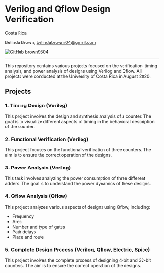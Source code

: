 # Verilog and Qflow Design Verification

Costa Rica

Belinda Brown, belindabrownr04@gmail.com

[![GitHub](https://img.shields.io/badge/--181717?logo=github&logoColor=ffffff)](https://github.com/)
[brown9804](https://github.com/brown9804)

----------

This repository contains various projects focused on the verification, timing analysis, and power analysis of designs using Verilog and Qflow. All projects were conducted at the University of Costa Rica in August 2020.

## Projects

### 1. Timing Design (Verilog)
This project involves the design and synthesis analysis of a counter. The goal is to visualize different aspects of timing in the behavioral description of the counter.

### 2. Functional Verification (Verilog)
This project focuses on the functional verification of three counters. The aim is to ensure the correct operation of the designs.

### 3. Power Analysis (Verilog)
This task involves analyzing the power consumption of three different adders. The goal is to understand the power dynamics of these designs.

### 4. Qflow Analysis (Qflow)
This project analyzes various aspects of designs using Qflow, including:

- Frequency
- Area
- Number and type of gates
- Path delays
- Place and route

### 5. Complete Design Process (Verilog, Qflow, Electric, Spice)
This project involves the complete process of designing 4-bit and 32-bit counters. The aim is to ensure the correct operation of the designs.
